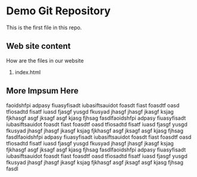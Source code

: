 # Demo Git Repository

This is the first file in this repo.

## Web site content

How are the files in our website


1. index.html


## More Impsum Here


faoidshfpi adpasy fiuasyfisadt iubasiftsauidot foasdt fiast foasdtf oasd tfiosadtd fisatf iuasd fjasgf yusgd fkusyad jhasgf jhasgf jkasgf ksjag fjkhasgf asgf jksagf asgf kjasg fjhsag fasdlfaoidshfpi adpasy fiuasyfisadt iubasiftsauidot foasdt fiast foasdtf oasd tfiosadtd fisatf iuasd fjasgf yusgd fkusyad jhasgf jhasgf jkasgf ksjag fjkhasgf asgf jksagf asgf kjasg fjhsag fasdlfaoidshfpi adpasy fiuasyfisadt iubasiftsauidot foasdt fiast foasdtf oasd tfiosadtd fisatf iuasd fjasgf yusgd fkusyad jhasgf jhasgf jkasgf ksjag fjkhasgf asgf jksagf asgf kjasg fjhsag fasdlfaoidshfpi adpasy fiuasyfisadt iubasiftsauidot foasdt fiast foasdtf oasd tfiosadtd fisatf iuasd fjasgf yusgd fkusyad jhasgf jhasgf jkasgf ksjag fjkhasgf asgf jksagf asgf kjasg fjhsag fasdl

